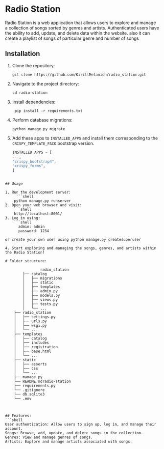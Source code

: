 # Radio Station

Radio Station is a web application that allows users to explore and manage a collection of songs sorted by genres and artists. Authenticated users have the ability to add, update, and delete data within the website.
also it can create a playlist of songs of particular genre and number of songs
## Installation

1. Clone the repository:

   ```shell
   git clone https://github.com/KirillMelanich/radio_station.git
   
2. Navigate to the project directory:
   ```shell
   cd radio-station
   
3. Install dependencies:
   ```shell
    pip install -r requirements.txt
   
4. Perform database migrations:
    ```shell
    python manage.py migrate

5. Add these apps to `INSTALLED_APPS` and install them corresponding to the `CRISPY_TEMPLATE_PACK` bootstrap version.

      ```python
      INSTALLED APPS = [
      ...,
      "crispy_bootstrap4",
      "crispy_forms",
   ]
```

## Usage

1. Run the development server:
     ```shell
    python manage.py runserver
2. Open your web browser and visit:
    ```shell 
    http://localhost:8001/
3. Log in using:
    ```shell 
      admin: admin
      password: 1234
  
or create your own user using python manage.py createsuperuser

4. Start exploring and managing the songs, genres, and artists within the Radio Station!

# Folder structure:
         
                radio_station
        ├── catalog
        │   ├── migrations
        │   ├── static
        │   ├── templates
        │   ├── admin.py
        │   ├── models.py
        │   ├── views.py
        │   ├── tests.py
        │   └── ...
    ├── radio_station
    │   ├── settings.py
    │   ├── urls.py
    │   ├── wsgi.py
    │   └── ...
    ├── templates
    │   ├── catalog
    │   ├── includes
    │   ├── registration
    │   ├── base.html
    │   └── ... 
    ├── static
    │   ├── asserts
    │   ├── css
    │   └── ...
    ├── manage.py
    └── README.mdradio-station
    ├── requirements.py
    └── .gitignore
    └── db.sqlite3
    └── .env



## Features:
```shell 
User authentication: Allow users to sign up, log in, and manage their account.
Songs: Browse, add, update, and delete songs in the collection.
Genres: View and manage genres of songs.
Artists: Explore and manage artists associated with songs.
